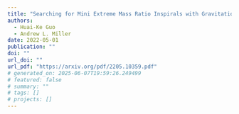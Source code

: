 ```yaml
---
title: "Searching for Mini Extreme Mass Ratio Inspirals with Gravitational-Wave Detectors"
authors:
  - Huai-Ke Guo
  - Andrew L. Miller
date: 2022-05-01
publication: ""
doi: ""
url_doi: ""
url_pdf: "https://arxiv.org/pdf/2205.10359.pdf"
# generated_on: 2025-06-07T19:59:26.249499
# featured: false
# summary: ""
# tags: []
# projects: []
---
```

